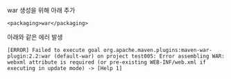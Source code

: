 war 생성을 위해 아래 추가

```
<packaging>war</packaging>
```

아래와 같은 에러 발생
```
[ERROR] Failed to execute goal org.apache.maven.plugins:maven-war-plugin:2.2:war (default-war) on project test005: Error assembling WAR: webxml attribute is required (or pre-existing WEB-INF/web.xml if executing in update mode) -> [Help 1]
```
